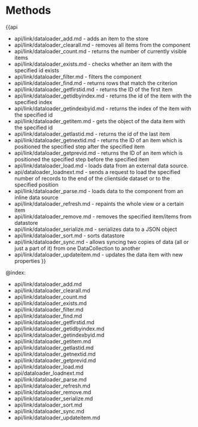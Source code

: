 Methods
=======

{{api
- api/link/dataloader_add.md - adds an item to the store
- api/link/dataloader_clearall.md - removes all items from the component
- api/link/dataloader_count.md - returns the number of currently visible items
- api/link/dataloader_exists.md - checks whether an item with the specified id exists
- api/link/dataloader_filter.md - filters the component
- api/link/dataloader_find.md - returns rows that match the criterion
- api/link/dataloader_getfirstid.md - returns the ID of the first item
- api/link/dataloader_getidbyindex.md - returns the id of the item with the specified index
- api/link/dataloader_getindexbyid.md - returns the index of the item with the specified id
- api/link/dataloader_getitem.md - gets the object of the data item with the specified id
- api/link/dataloader_getlastid.md - returns the id of the last item
- api/link/dataloader_getnextid.md - returns the ID of an item which is positioned the specified step after the specified item
- api/link/dataloader_getprevid.md - returns the ID of an item which is positioned the specified step before the specified item
- api/link/dataloader_load.md - loads data from an external data source.
- api/dataloader_loadnext.md - sends a request to load the specified number of records to the end of the clientside dataset or to the specified position
- api/link/dataloader_parse.md - loads data to the component from an inline data source
- api/link/dataloader_refresh.md - repaints the whole view or a certain item
- api/link/dataloader_remove.md - removes the specified item/items from datastore
- api/link/dataloader_serialize.md - serializes data to a JSON object
- api/link/dataloader_sort.md - sorts datastore
- api/link/dataloader_sync.md - allows syncing two copies of data (all or just a part of it) from one DataCollection to another
- api/link/dataloader_updateitem.md - updates the data item with new properties
}}

@index:
- api/link/dataloader_add.md
- api/link/dataloader_clearall.md
- api/link/dataloader_count.md
- api/link/dataloader_exists.md
- api/link/dataloader_filter.md
- api/link/dataloader_find.md
- api/link/dataloader_getfirstid.md
- api/link/dataloader_getidbyindex.md
- api/link/dataloader_getindexbyid.md
- api/link/dataloader_getitem.md
- api/link/dataloader_getlastid.md
- api/link/dataloader_getnextid.md
- api/link/dataloader_getprevid.md
- api/link/dataloader_load.md
- api/dataloader_loadnext.md
- api/link/dataloader_parse.md
- api/link/dataloader_refresh.md
- api/link/dataloader_remove.md
- api/link/dataloader_serialize.md
- api/link/dataloader_sort.md
- api/link/dataloader_sync.md
- api/link/dataloader_updateitem.md


